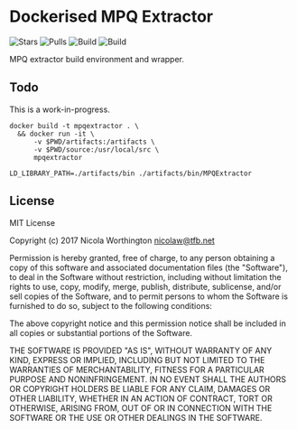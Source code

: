 # Dockerised MPQ Extractor

![Stars](https://img.shields.io/docker/stars/nicolaw/trinitycore.svg) ![Pulls](https://img.shields.io/docker/pulls/nicolaw/trinitycore.svg) ![Build](https://img.shields.io/docker/automated/nicolaw/trinitycore.svg) ![Build](https://img.shields.io/docker/build/nicolaw/trinitycore.svg)

MPQ extractor build environment and wrapper.


## Todo

This is a work-in-progress.

    docker build -t mpqextractor . \
      && docker run -it \
          -v $PWD/artifacts:/artifacts \
          -v $PWD/source:/usr/local/src \
          mpqextractor
    
    LD_LIBRARY_PATH=./artifacts/bin ./artifacts/bin/MPQExtractor


## License

MIT License

Copyright (c) 2017 Nicola Worthington <nicolaw@tfb.net>

Permission is hereby granted, free of charge, to any person obtaining a copy
of this software and associated documentation files (the "Software"), to deal
in the Software without restriction, including without limitation the rights
to use, copy, modify, merge, publish, distribute, sublicense, and/or sell
copies of the Software, and to permit persons to whom the Software is
furnished to do so, subject to the following conditions:

The above copyright notice and this permission notice shall be included in all
copies or substantial portions of the Software.

THE SOFTWARE IS PROVIDED "AS IS", WITHOUT WARRANTY OF ANY KIND, EXPRESS OR
IMPLIED, INCLUDING BUT NOT LIMITED TO THE WARRANTIES OF MERCHANTABILITY,
FITNESS FOR A PARTICULAR PURPOSE AND NONINFRINGEMENT. IN NO EVENT SHALL THE
AUTHORS OR COPYRIGHT HOLDERS BE LIABLE FOR ANY CLAIM, DAMAGES OR OTHER
LIABILITY, WHETHER IN AN ACTION OF CONTRACT, TORT OR OTHERWISE, ARISING FROM,
OUT OF OR IN CONNECTION WITH THE SOFTWARE OR THE USE OR OTHER DEALINGS IN THE
SOFTWARE.

